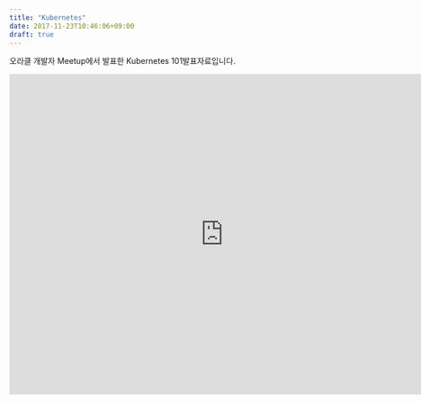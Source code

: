 ```yaml
---
title: "Kubernetes"
date: 2017-11-23T10:46:06+09:00
draft: true
---
```


오라클 개발자 Meetup에서 발표한 Kubernetes 101발표자료입니다.

<iframe src="https://www.slideshare.net/namoo4u/slideshelf" width="760px" height="570px" frameborder="0" marginwidth="0" marginheight="0" scrolling="no" style="border:none;" allowfullscreen webkitallowfullscreen mozallowfullscreen></iframe>